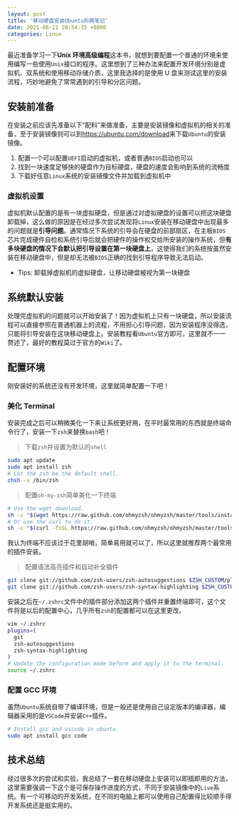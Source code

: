 ```yaml
---
layout: post
title: '移动硬盘安装Ubuntu折腾笔记'
date: 2021-06-21 20:54:35 +0800
categories: Linux
---
```


最近准备学习一下**Unix 环境高级编程**这本书，就想到要配置一个普通的环境来使用编写一些使用`Unix`接口的程序。这里想到了三种办法来配置开发环境分别是虚拟机、双系统和使用移动存储介质，这里我选择的是使用 U 盘来测试这里的安装流程，巧妙地避免了常常遇到的引导和分区问题。

## 安装前准备

在安装之前应该先准备以下“配料”来做准备，主要是安装镜像和虚拟机的相关的准备，至于安装镜像则可以到<https://ubuntu.com/download>来下载`Ubuntu`的安装镜像。

1. 配置一个可以配置`UEFI`启动的虚拟机，或者普通`BIOS`启动也可以
2. 找到一块速度足够快的硬盘作为目标硬盘，硬盘的速度会影响到系统的流畅度
3. 下载好任意`Linux`系统的安装镜像文件并加载到虚拟机中

### 虚拟机设置

虚拟机默认配置的是有一块虚拟硬盘，但是通过对虚拟硬盘的设置可以把这块硬盘卸载掉，这么做的原因是在经过多次尝试发现将`Linux`安装在移动硬盘中出现最多的问题就是**引导问题**。通常情况下系统的引导会在硬盘的前部扇区，在主板`BIOS`芯片完成硬件自检和系统引导后就会把硬件的操作权交给所安装的操作系统，但**有多块硬盘的情况下会默认把引导设置在第一块硬盘上**，这使得我们的系统按虽然安装在移动硬盘中，但是却无法被`BIOS`正确的找到引导程序导致无法启动。

- Tips: 卸载掉虚拟机的虚拟硬盘，让移动硬盘被视为第一块硬盘

## 系统默认安装

处理完虚拟机的问题就可以开始安装了！因为虚拟机上只有一块硬盘，所以安装流程可以直接参照在普通机器上的流程，不用担心引导问题，因为安装程序没得选，只能将引导安装在这块移动硬盘上。安装教程看`Ubuntu`官方即可，这里就不一一赘述了，最好的教程莫过于官方的`Wiki`了。

## 配置环境

刚安装好的系统还没有开发环境，这里就简单配置一下吧！

### 美化 Terminal

安装完成之后可以稍微美化一下来让系统更好用，在平时最常用的东西就是终端命令行了，安装一下`zsh`来替换`bash`吧！

> 下载`zsh`并设置为默认的`shell`

```bash
sudo apt update
sudo apt install zsh
# Let the zsh be the default shell.
chsh -s /bin/zsh
```

> 配置`oh-my-zsh`简单美化一下终端

```bash
# Use the wget download.
sh -c "$(wget https://raw.github.com/ohmyzsh/ohmyzsh/master/tools/install.sh -O -)"
# Or use the curl to do it.
sh -c "$(curl -fsSL https://raw.github.com/ohmyzsh/ohmyzsh/master/tools/install.sh)"
```

我认为终端不应该过于花里胡哨，简单易用就可以了，所以这里就推荐两个最常用的插件安装。

> 配置语法高亮插件和自动补全插件

```bash
git clone git://github.com/zsh-users/zsh-autosuggestions $ZSH_CUSTOM/plugins/zsh-autosuggestions
git clone git://github.com/zsh-users/zsh-syntax-highlighting $ZSH_CUSTOM/plugins/zsh-syntax-highlighting
```

安装之后在`~/.zshrc`文件中的插件部分添加这两个插件并重置终端即可，这个文件将是以后的配置中心，几乎所有`zsh`的配置都可以在这里更改。

```bash
vim ~/.zshrc
plugins=(
  git
  zsh-autosuggestions
  zsh-syntax-highlighting
)
# Update the configuration made before and apply it to the terminal.
source ~/.zshrc
```

### 配置 GCC 环境

虽然`Ubuntu`系统自带了编译环境，但是一般还是使用自己设定版本的编译器，编辑器采用的是`VSCode`并安装`C++`插件。

```bash
# Install gcc and vscode in ubuntu.
sudo apt install gcc code
```

## 技术总结

经过很多次的尝试和实验，我总结了一套在移动硬盘上安装可以即插即用的方法，这里需要强调一下这个是可保存操作进度的方式，不同于安装镜像中的`Live`系统。有一个可移动的开发系统，在不同的电脑上都可以使用自己配置得比较顺手得开发系统还是挺实用的。
